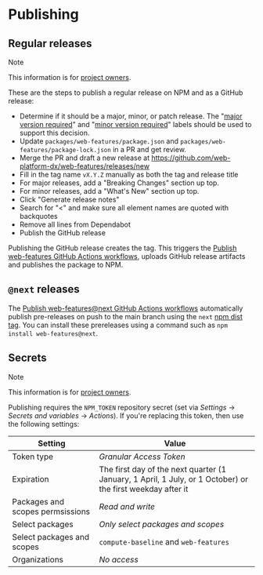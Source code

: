 # Publishing

## Regular releases

> [!NOTE]
> This information is for [project owners](../GOVERNANCE.md#roles-and-responsibilities).

These are the steps to publish a regular release on NPM and as a GitHub release:

- Determine if it should be a major, minor, or patch release. The "[major version required](https://github.com/web-platform-dx/web-features/pulls?q=is%3Apr+label%3A%major+version+required%22+is%3Aclosed+sort%3Aupdated-desc)" and "[minor version required](https://github.com/web-platform-dx/web-features/pulls?q=is%3Apr+label%3A%minor+version+required%22+is%3Aclosed+sort%3Aupdated-desc)" labels should be used to support this decision.
- Update `packages/web-features/package.json` and `packages/web-features/package-lock.json` in a PR and get review.
- Merge the PR and draft a new release at https://github.com/web-platform-dx/web-features/releases/new
- Fill in the tag name `vX.Y.Z` manually as both the tag and release title
- For major releases, add a "Breaking Changes" section up top.
- For minor releases, add a "What's New" section up top.
- Click "Generate release notes"
- Search for "<" and make sure all element names are quoted with backquotes
- Remove all lines from Dependabot
- Publish the GitHub release

Publishing the GitHub release creates the tag. This triggers the [Publish web-features GitHub Actions workflows](https://github.com/web-platform-dx/web-features/blob/main/.github/workflows/publish_web-features.yml), uploads GitHub release artifacts and publishes the package to NPM.

## `@next` releases

The [Publish web-features@next GitHub Actions workflows](https://github.com/web-platform-dx/web-features/blob/main/.github/workflows/publish_next_web-features.yml) automatically publish pre-releases on push to the main branch using the `next` [npm dist tag](https://docs.npmjs.com/adding-dist-tags-to-packages).
You can install these prereleases using a command such as `npm install web-features@next`.

## Secrets

> [!NOTE]
> This information is for [project owners](../GOVERNANCE.md#roles-and-responsibilities).

Publishing requires the `NPM_TOKEN` repository secret (set via _Settings_ → _Secrets and variables_ → _Actions_).
If you're replacing this token, then use the following settings:

| Setting                          | Value                                                                                                      |
| -------------------------------- | ---------------------------------------------------------------------------------------------------------- |
| Token type                       | _Granular Access Token_                                                                                    |
| Expiration                       | The first day of the next quarter (1 January, 1 April, 1 July, or 1 October) or the first weekday after it |
| Packages and scopes permsissions | _Read and write_                                                                                           |
| Select packages                  | _Only select packages and scopes_                                                                          |
| Select packages and scopes       | `compute-baseline` and `web-features`                                                                      |
| Organizations                    | _No access_                                                                                                |
